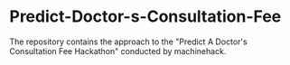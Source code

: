 # Predict-Doctor-s-Consultation-Fee
The repository contains the approach to the "Predict A Doctor's Consultation Fee Hackathon" conducted by machinehack.
